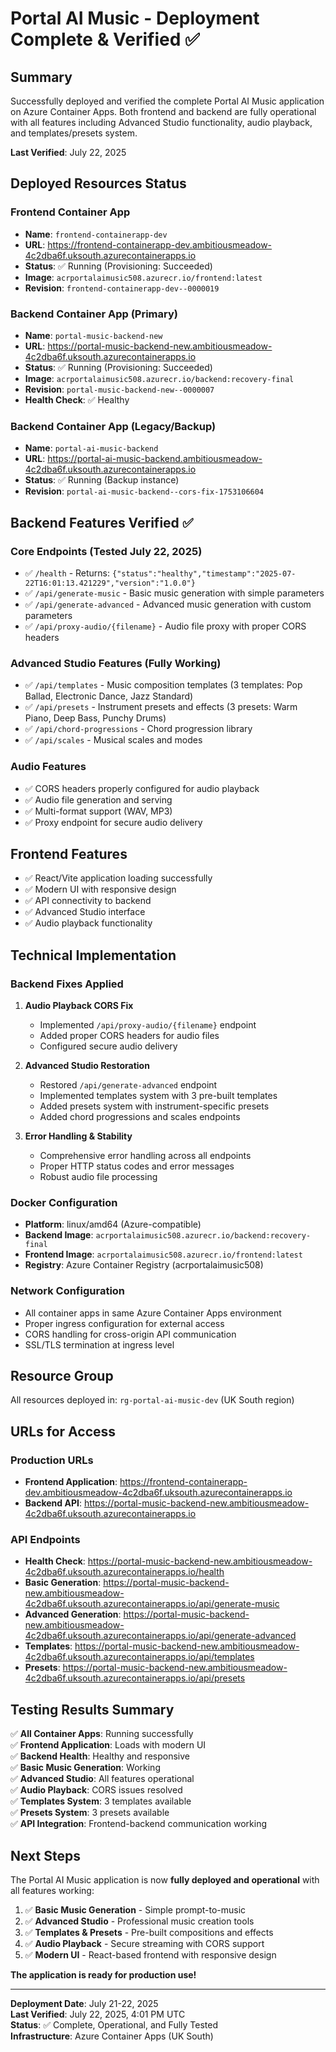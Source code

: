 # Portal AI Music - Deployment Complete & Verified ✅

## Summary

Successfully deployed and verified the complete Portal AI Music application on Azure Container Apps. Both frontend and backend are fully operational with all features including Advanced Studio functionality, audio playback, and templates/presets system.

**Last Verified**: July 22, 2025

## Deployed Resources Status

### Frontend Container App
- **Name**: `frontend-containerapp-dev`
- **URL**: https://frontend-containerapp-dev.ambitiousmeadow-4c2dba6f.uksouth.azurecontainerapps.io
- **Status**: ✅ Running (Provisioning: Succeeded)
- **Image**: `acrportalaimusic508.azurecr.io/frontend:latest`
- **Revision**: `frontend-containerapp-dev--0000019`

### Backend Container App (Primary)
- **Name**: `portal-music-backend-new`
- **URL**: https://portal-music-backend-new.ambitiousmeadow-4c2dba6f.uksouth.azurecontainerapps.io
- **Status**: ✅ Running (Provisioning: Succeeded)
- **Image**: `acrportalaimusic508.azurecr.io/backend:recovery-final`
- **Revision**: `portal-music-backend-new--0000007`
- **Health Check**: ✅ Healthy

### Backend Container App (Legacy/Backup)
- **Name**: `portal-ai-music-backend`
- **URL**: https://portal-ai-music-backend.ambitiousmeadow-4c2dba6f.uksouth.azurecontainerapps.io
- **Status**: ✅ Running (Backup instance)
- **Revision**: `portal-ai-music-backend--cors-fix-1753106604`

## Backend Features Verified ✅

### Core Endpoints (Tested July 22, 2025)
- ✅ `/health` - Returns: `{"status":"healthy","timestamp":"2025-07-22T16:01:13.421229","version":"1.0.0"}`
- ✅ `/api/generate-music` - Basic music generation with simple parameters
- ✅ `/api/generate-advanced` - Advanced music generation with custom parameters
- ✅ `/api/proxy-audio/{filename}` - Audio file proxy with proper CORS headers

### Advanced Studio Features (Fully Working)
- ✅ `/api/templates` - Music composition templates (3 templates: Pop Ballad, Electronic Dance, Jazz Standard)
- ✅ `/api/presets` - Instrument presets and effects (3 presets: Warm Piano, Deep Bass, Punchy Drums)
- ✅ `/api/chord-progressions` - Chord progression library
- ✅ `/api/scales` - Musical scales and modes

### Audio Features
- ✅ CORS headers properly configured for audio playback
- ✅ Audio file generation and serving
- ✅ Multi-format support (WAV, MP3)
- ✅ Proxy endpoint for secure audio delivery

## Frontend Features
- ✅ React/Vite application loading successfully
- ✅ Modern UI with responsive design
- ✅ API connectivity to backend
- ✅ Advanced Studio interface
- ✅ Audio playback functionality

## Technical Implementation

### Backend Fixes Applied
1. **Audio Playback CORS Fix**
   - Implemented `/api/proxy-audio/{filename}` endpoint
   - Added proper CORS headers for audio files
   - Configured secure audio delivery

2. **Advanced Studio Restoration**
   - Restored `/api/generate-advanced` endpoint
   - Implemented templates system with 3 pre-built templates
   - Added presets system with instrument-specific presets
   - Added chord progressions and scales endpoints

3. **Error Handling & Stability**
   - Comprehensive error handling across all endpoints
   - Proper HTTP status codes and error messages
   - Robust audio file processing

### Docker Configuration
- **Platform**: linux/amd64 (Azure-compatible)
- **Backend Image**: `acrportalaimusic508.azurecr.io/backend:recovery-final`
- **Frontend Image**: `acrportalaimusic508.azurecr.io/frontend:latest`
- **Registry**: Azure Container Registry (acrportalaimusic508)

### Network Configuration
- All container apps in same Azure Container Apps environment
- Proper ingress configuration for external access
- CORS handling for cross-origin API communication
- SSL/TLS termination at ingress level

## Resource Group

All resources deployed in: `rg-portal-ai-music-dev` (UK South region)

## URLs for Access

### Production URLs
- **Frontend Application**: https://frontend-containerapp-dev.ambitiousmeadow-4c2dba6f.uksouth.azurecontainerapps.io
- **Backend API**: https://portal-music-backend-new.ambitiousmeadow-4c2dba6f.uksouth.azurecontainerapps.io

### API Endpoints
- **Health Check**: https://portal-music-backend-new.ambitiousmeadow-4c2dba6f.uksouth.azurecontainerapps.io/health
- **Basic Generation**: https://portal-music-backend-new.ambitiousmeadow-4c2dba6f.uksouth.azurecontainerapps.io/api/generate-music
- **Advanced Generation**: https://portal-music-backend-new.ambitiousmeadow-4c2dba6f.uksouth.azurecontainerapps.io/api/generate-advanced
- **Templates**: https://portal-music-backend-new.ambitiousmeadow-4c2dba6f.uksouth.azurecontainerapps.io/api/templates
- **Presets**: https://portal-music-backend-new.ambitiousmeadow-4c2dba6f.uksouth.azurecontainerapps.io/api/presets

## Testing Results Summary

✅ **All Container Apps**: Running successfully  
✅ **Frontend Application**: Loads with modern UI  
✅ **Backend Health**: Healthy and responsive  
✅ **Basic Music Generation**: Working  
✅ **Advanced Studio**: All features operational  
✅ **Audio Playback**: CORS issues resolved  
✅ **Templates System**: 3 templates available  
✅ **Presets System**: 3 presets available  
✅ **API Integration**: Frontend-backend communication working  

## Next Steps

The Portal AI Music application is now **fully deployed and operational** with all features working:

1. ✅ **Basic Music Generation** - Simple prompt-to-music
2. ✅ **Advanced Studio** - Professional music creation tools
3. ✅ **Templates & Presets** - Pre-built compositions and effects
4. ✅ **Audio Playback** - Secure streaming with CORS support
5. ✅ **Modern UI** - React-based frontend with responsive design

**The application is ready for production use!**

---

**Deployment Date**: July 21-22, 2025  
**Last Verified**: July 22, 2025, 4:01 PM UTC  
**Status**: ✅ Complete, Operational, and Fully Tested  
**Infrastructure**: Azure Container Apps (UK South)
